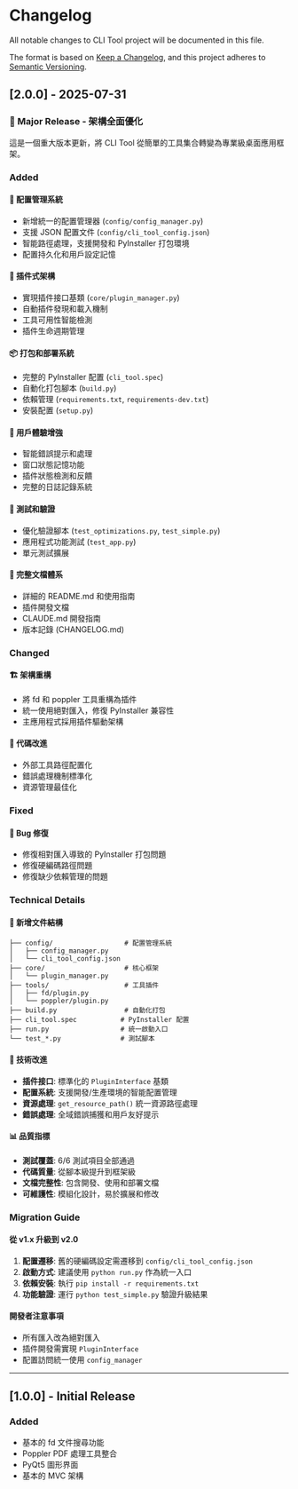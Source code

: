 # Changelog

All notable changes to CLI Tool project will be documented in this file.

The format is based on [Keep a Changelog](https://keepachangelog.com/en/1.0.0/),
and this project adheres to [Semantic Versioning](https://semver.org/spec/v2.0.0.html).

## [2.0.0] - 2025-07-31

### 🎉 Major Release - 架構全面優化

這是一個重大版本更新，將 CLI Tool 從簡單的工具集合轉變為專業級桌面應用框架。

### Added

#### 🔧 配置管理系統
- 新增統一的配置管理器 (`config/config_manager.py`)
- 支援 JSON 配置文件 (`config/cli_tool_config.json`)
- 智能路徑處理，支援開發和 PyInstaller 打包環境
- 配置持久化和用戶設定記憶

#### 🔌 插件式架構
- 實現插件接口基類 (`core/plugin_manager.py`)
- 自動插件發現和載入機制
- 工具可用性智能檢測
- 插件生命週期管理

#### 📦 打包和部署系統
- 完整的 PyInstaller 配置 (`cli_tool.spec`)
- 自動化打包腳本 (`build.py`)
- 依賴管理 (`requirements.txt`, `requirements-dev.txt`)
- 安裝配置 (`setup.py`)

#### 🎨 用戶體驗增強
- 智能錯誤提示和處理
- 窗口狀態記憶功能
- 插件狀態檢測和反饋
- 完整的日誌記錄系統

#### 🧪 測試和驗證
- 優化驗證腳本 (`test_optimizations.py`, `test_simple.py`)
- 應用程式功能測試 (`test_app.py`)
- 單元測試擴展

#### 📖 完整文檔體系
- 詳細的 README.md 和使用指南
- 插件開發文檔
- CLAUDE.md 開發指南
- 版本記錄 (CHANGELOG.md)

### Changed

#### 🏗️ 架構重構
- 將 fd 和 poppler 工具重構為插件
- 統一使用絕對匯入，修復 PyInstaller 兼容性
- 主應用程式採用插件驅動架構

#### 🔄 代碼改進
- 外部工具路徑配置化
- 錯誤處理機制標準化
- 資源管理最佳化

### Fixed

#### 🐛 Bug 修復
- 修復相對匯入導致的 PyInstaller 打包問題
- 修復硬編碼路徑問題
- 修復缺少依賴管理的問題

### Technical Details

#### 📁 新增文件結構
```
├── config/                  # 配置管理系統
│   ├── config_manager.py
│   └── cli_tool_config.json
├── core/                    # 核心框架
│   └── plugin_manager.py
├── tools/                   # 工具插件
│   ├── fd/plugin.py
│   └── poppler/plugin.py
├── build.py                 # 自動化打包
├── cli_tool.spec           # PyInstaller 配置
├── run.py                  # 統一啟動入口
└── test_*.py               # 測試腳本
```

#### 🔧 技術改進
- **插件接口**: 標準化的 `PluginInterface` 基類
- **配置系統**: 支援開發/生產環境的智能配置管理
- **資源處理**: `get_resource_path()` 統一資源路徑處理
- **錯誤處理**: 全域錯誤捕獲和用戶友好提示

#### 📊 品質指標
- **測試覆蓋**: 6/6 測試項目全部通過
- **代碼質量**: 從腳本級提升到框架級
- **文檔完整性**: 包含開發、使用和部署文檔
- **可維護性**: 模組化設計，易於擴展和修改

### Migration Guide

#### 從 v1.x 升級到 v2.0
1. **配置遷移**: 舊的硬編碼設定需遷移到 `config/cli_tool_config.json`
2. **啟動方式**: 建議使用 `python run.py` 作為統一入口
3. **依賴安裝**: 執行 `pip install -r requirements.txt`
4. **功能驗證**: 運行 `python test_simple.py` 驗證升級結果

#### 開發者注意事項
- 所有匯入改為絕對匯入
- 插件開發需實現 `PluginInterface`
- 配置訪問統一使用 `config_manager`

---

## [1.0.0] - Initial Release

### Added
- 基本的 fd 文件搜尋功能
- Poppler PDF 處理工具整合
- PyQt5 圖形界面
- 基本的 MVC 架構